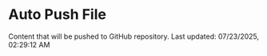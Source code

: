 # Auto Push File

Content that will be pushed to GitHub repository.
Last updated: 07/23/2025, 02:29:12 AM
